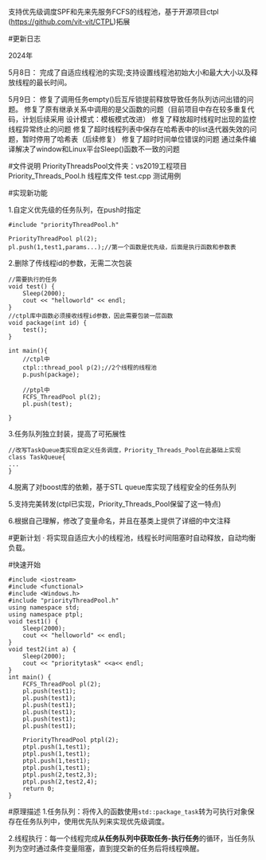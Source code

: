 
支持优先级调度SPF和先来先服务FCFS的线程池，基于开源项目ctpl (https://github.com/vit-vit/CTPL)拓展

#更新日志

2024年

5月8日：
完成了自适应线程池的实现;支持设置线程池初始大小和最大大小以及释放线程的最长时间。

5月9日：
修复了调用任务empty()后互斥锁提前释放导致任务队列访问出错的问题。
修复了原有继承关系中调用的是父函数的问题（目前项目中存在较多重复代码，计划后续采用 设计模式：模板模式改进）
修复了释放超时线程时出现的监控线程异常终止的问题
修复了超时线程列表中保存在哈希表中的list迭代器失效的问题，暂时停用了哈希表（后续修复）
修复了超时时间单位错误的问题
通过条件编译解决了window和Linux平台Sleep()函数不一致的问题


#文件说明
PriorityThreadsPool文件夹：vs2019工程项目
Priority_Threads_Pool.h 线程库文件
test.cpp 测试用例

#实现新功能

1.自定义优先级的任务队列，在push时指定

```
#include "priorityThreadPool.h"

PriorityThreadPool pl(2);
pl.push(1,test1,params...);//第一个函数是优先级，后面是执行函数和参数表
```

2.删除了传线程id的参数，无需二次包装
```
//需要执行的任务
void test() {
    Sleep(2000);
    cout << "helloworld" << endl;
}
//ctpl库中函数必须接收线程id参数，因此需要包装一层函数
void package(int id) {
    test();
}

int main(){
	//ctpl中
	ctpl::thread_pool p(2);//2个线程的线程池
    p.push(package);

	//ptpl中
	FCFS_ThreadPool pl(2);
	pl.push(test);
	
}
```
3.任务队列独立封装，提高了可拓展性
```
//改写TaskQueue类实现自定义任务调度，Priority_Threads_Pool在此基础上实现
class TaskQueue{
...
}
```

4.脱离了对boost库的依赖，基于STL queue库实现了线程安全的任务队列

5.支持完美转发(ctpl已实现，Priority_Threads_Pool保留了这一特点)

6.根据自己理解，修改了变量命名，并且在基类上提供了详细的中文注释

#更新计划
· 将实现自适应大小的线程池，线程长时间阻塞时自动释放，自动均衡负载。

#快速开始
```
#include <iostream>
#include <functional>
#include <Windows.h>
#include "priorityThreadPool.h"
using namespace std;
using namespace ptpl;
void test1() {
	Sleep(2000);
	cout << "helloworld" << endl;
}
void test2(int a) {
	Sleep(2000);
	cout << "prioritytask" <<a<< endl;
}
int main() {
	FCFS_ThreadPool pl(2);
	pl.push(test1);
	pl.push(test1);
	pl.push(test1);
	pl.push(test1);
	pl.push(test1);
	pl.push(test1);
	
	PriorityThreadPool ptpl(2);
	ptpl.push(1,test1);
	ptpl.push(1,test1);
	ptpl.push(1,test1);
	ptpl.push(1,test1);
	ptpl.push(2,test2,3);
	ptpl.push(2,test2,4);
	return 0;
}
```

#原理描述
1.任务队列：将传入的函数使用`std::package_task`转为可执行对象保存在任务队列中，使用优先队列来实现优先级调度。

2.线程执行：每一个线程完成**从任务队列中获取任务-执行任务**的循环，当任务队列为空时通过条件变量阻塞，直到提交新的任务后将线程唤醒。